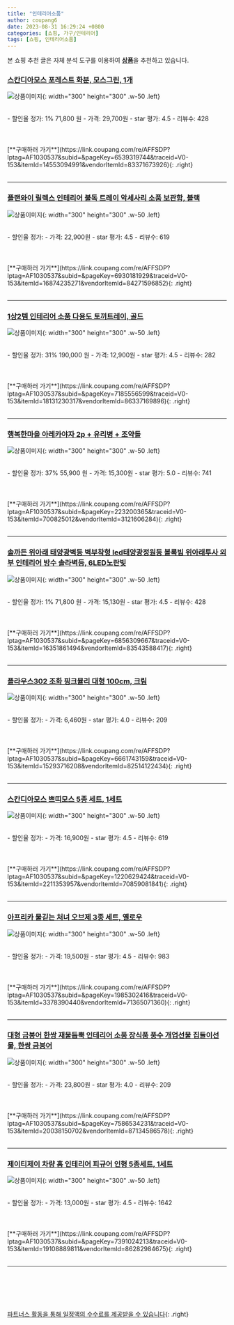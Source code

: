 ```yaml
---
title: "인테리어소품"
author: coupang6
date: 2023-08-31 16:29:24 +0800
categories: [쇼핑, 가구/인테리어]
tags: [쇼핑, 인테리어소품]
---
```


본 쇼핑 추천 글은 자체 분석 도구를 이용하여 [**상품**](https://link.coupang.com/a/bao1ui)을 추천하고 있습니다.

### [스칸디아모스 포레스트 화분, 모스그린, 1개](https://link.coupang.com/re/AFFSDP?lptag=AF1030537&subid=&pageKey=6539319744&traceid=V0-153&itemId=14553094991&vendorItemId=83371673926)

![상품이미지](https://thumbnail10.coupangcdn.com/thumbnails/remote/230x230ex/image/vendor_inventory/30c0/1686c21c1103455a09b5d8eab349dc7038d83bc0df1ffcce098ec146997c.jpg){: width="300" height="300" .w-50 .left}


<br>
- 할인율 정가: 1%  71,800   원
- 가격: 29,700원
- star 평가: 4.5
- 리뷰수: 428
<br>
<br>
<br>
<br>
[**구매하러 가기**](https://link.coupang.com/re/AFFSDP?lptag=AF1030537&subid=&pageKey=6539319744&traceid=V0-153&itemId=14553094991&vendorItemId=83371673926){: .right}
<br>
<br>

---

### [플랜와이 릴렉스 인테리어 불독 트레이 악세사리 소품 보관함, 블랙](https://link.coupang.com/re/AFFSDP?lptag=AF1030537&subid=&pageKey=6930181929&traceid=V0-153&itemId=16874235271&vendorItemId=84271596852)

![상품이미지](https://thumbnail6.coupangcdn.com/thumbnails/remote/230x230ex/image/vendor_inventory/4964/7798f408331169751bf2b5ea2bc8b9b64b0c3560d116d96ee621bae3cbae.jpg){: width="300" height="300" .w-50 .left}


<br>
- 할인율 정가: 
- 가격: 22,900원
- star 평가: 4.5
- 리뷰수: 619
<br>
<br>
<br>
<br>
[**구매하러 가기**](https://link.coupang.com/re/AFFSDP?lptag=AF1030537&subid=&pageKey=6930181929&traceid=V0-153&itemId=16874235271&vendorItemId=84271596852){: .right}
<br>
<br>

---

### [1상2템 인테리어 소품 다용도 토끼트레이, 골드](https://link.coupang.com/re/AFFSDP?lptag=AF1030537&subid=&pageKey=7185556599&traceid=V0-153&itemId=18131230317&vendorItemId=86337169896)

![상품이미지](https://thumbnail6.coupangcdn.com/thumbnails/remote/230x230ex/image/rs_quotation_api/eg1mfmvy/bae1d6a61c614df8822198191ced8be9.jpg){: width="300" height="300" .w-50 .left}


<br>
- 할인율 정가: 31%  190,000   원
- 가격: 12,900원
- star 평가: 4.5
- 리뷰수: 282
<br>
<br>
<br>
<br>
[**구매하러 가기**](https://link.coupang.com/re/AFFSDP?lptag=AF1030537&subid=&pageKey=7185556599&traceid=V0-153&itemId=18131230317&vendorItemId=86337169896){: .right}
<br>
<br>

---

### [행복한마을 아레카야자 2p + 유리병 + 조약돌](https://link.coupang.com/re/AFFSDP?lptag=AF1030537&subid=&pageKey=223200365&traceid=V0-153&itemId=700825012&vendorItemId=3121606284)

![상품이미지](https://thumbnail10.coupangcdn.com/thumbnails/remote/230x230ex/image/product/image/vendoritem/2019/05/17/3121606284/f14ffd9c-0942-48f9-bb61-b7bc6b0353fa.jpg){: width="300" height="300" .w-50 .left}


<br>
- 할인율 정가: 37%  55,900   원
- 가격: 15,300원
- star 평가: 5.0
- 리뷰수: 741
<br>
<br>
<br>
<br>
[**구매하러 가기**](https://link.coupang.com/re/AFFSDP?lptag=AF1030537&subid=&pageKey=223200365&traceid=V0-153&itemId=700825012&vendorItemId=3121606284){: .right}
<br>
<br>

---

### [솔까든 위아래 태양광벽등 벽부착형 led태양광정원등 볼록빔 위아래투사 외부 인테리어 방수 솔라벽등, 6LED노란빛](https://link.coupang.com/re/AFFSDP?lptag=AF1030537&subid=&pageKey=6856309667&traceid=V0-153&itemId=16351861494&vendorItemId=83543588417)

![상품이미지](https://thumbnail9.coupangcdn.com/thumbnails/remote/230x230ex/image/vendor_inventory/c210/8cccd26c018e9c765f00087377133dc15513da20bbd48e7963127c3f885a.jpg){: width="300" height="300" .w-50 .left}


<br>
- 할인율 정가: 1%  71,800   원
- 가격: 15,130원
- star 평가: 4.5
- 리뷰수: 428
<br>
<br>
<br>
<br>
[**구매하러 가기**](https://link.coupang.com/re/AFFSDP?lptag=AF1030537&subid=&pageKey=6856309667&traceid=V0-153&itemId=16351861494&vendorItemId=83543588417){: .right}
<br>
<br>

---

### [플라우스302 조화 핑크뮬리 대형 100cm, 크림](https://link.coupang.com/re/AFFSDP?lptag=AF1030537&subid=&pageKey=6661743159&traceid=V0-153&itemId=15293716208&vendorItemId=82514122434)

![상품이미지](https://thumbnail6.coupangcdn.com/thumbnails/remote/230x230ex/image/rs_quotation_api/lk0r0j15/6e1068eec6294e42867ad4063920a846.jpg){: width="300" height="300" .w-50 .left}


<br>
- 할인율 정가: 
- 가격: 6,460원
- star 평가: 4.0
- 리뷰수: 209
<br>
<br>
<br>
<br>
[**구매하러 가기**](https://link.coupang.com/re/AFFSDP?lptag=AF1030537&subid=&pageKey=6661743159&traceid=V0-153&itemId=15293716208&vendorItemId=82514122434){: .right}
<br>
<br>

---

### [스칸디아모스 쁘띠모스 5종 세트, 1세트](https://link.coupang.com/re/AFFSDP?lptag=AF1030537&subid=&pageKey=1220629424&traceid=V0-153&itemId=2211353957&vendorItemId=70859081841)

![상품이미지](https://thumbnail10.coupangcdn.com/thumbnails/remote/230x230ex/image/retail/images/2020/06/10/14/5/28446ae0-bfd0-4c4c-9759-76cfd924909a.jpg){: width="300" height="300" .w-50 .left}


<br>
- 할인율 정가: 
- 가격: 16,900원
- star 평가: 4.5
- 리뷰수: 619
<br>
<br>
<br>
<br>
[**구매하러 가기**](https://link.coupang.com/re/AFFSDP?lptag=AF1030537&subid=&pageKey=1220629424&traceid=V0-153&itemId=2211353957&vendorItemId=70859081841){: .right}
<br>
<br>

---

### [아프리카 물긷는 처녀 오브제 3종 세트, 옐로우](https://link.coupang.com/re/AFFSDP?lptag=AF1030537&subid=&pageKey=1985302416&traceid=V0-153&itemId=3378390440&vendorItemId=71365071360)

![상품이미지](https://thumbnail9.coupangcdn.com/thumbnails/remote/230x230ex/image/retail/images/2020/08/18/18/3/cd6737de-90aa-47fa-8779-69502544649f.jpg){: width="300" height="300" .w-50 .left}


<br>
- 할인율 정가: 
- 가격: 19,500원
- star 평가: 4.5
- 리뷰수: 983
<br>
<br>
<br>
<br>
[**구매하러 가기**](https://link.coupang.com/re/AFFSDP?lptag=AF1030537&subid=&pageKey=1985302416&traceid=V0-153&itemId=3378390440&vendorItemId=71365071360){: .right}
<br>
<br>

---

### [대형 금붕어 한쌍 재물듬뿍 인테리어 소품 장식품 풍수 개업선물 집들이선물, 한쌍 금붕어](https://link.coupang.com/re/AFFSDP?lptag=AF1030537&subid=&pageKey=7586534231&traceid=V0-153&itemId=20038150702&vendorItemId=87134586578)

![상품이미지](https://thumbnail9.coupangcdn.com/thumbnails/remote/230x230ex/image/vendor_inventory/4747/efcc2fd8ba2f975b13436f8e0e40172bbcb91069f26f15d120dae55d15f5.jpg){: width="300" height="300" .w-50 .left}


<br>
- 할인율 정가: 
- 가격: 23,800원
- star 평가: 4.0
- 리뷰수: 209
<br>
<br>
<br>
<br>
[**구매하러 가기**](https://link.coupang.com/re/AFFSDP?lptag=AF1030537&subid=&pageKey=7586534231&traceid=V0-153&itemId=20038150702&vendorItemId=87134586578){: .right}
<br>
<br>

---

### [제이티제이 차량 홈 인테리어 피규어 인형 5종세트, 1세트](https://link.coupang.com/re/AFFSDP?lptag=AF1030537&subid=&pageKey=7391024213&traceid=V0-153&itemId=19108889811&vendorItemId=86282984675)

![상품이미지](https://thumbnail9.coupangcdn.com/thumbnails/remote/230x230ex/image/vendor_inventory/2f0f/6aa45faa622cb4224e036807165e629c9eab3e2a04a0a02dd862c6bb5779.jpg){: width="300" height="300" .w-50 .left}


<br>
- 할인율 정가: 
- 가격: 13,000원
- star 평가: 4.5
- 리뷰수: 1642
<br>
<br>
<br>
<br>
[**구매하러 가기**](https://link.coupang.com/re/AFFSDP?lptag=AF1030537&subid=&pageKey=7391024213&traceid=V0-153&itemId=19108889811&vendorItemId=86282984675){: .right}
<br>
<br>

---
<br><br><br><br><br> [파트너스 활동을 통해 일정액의 수수료를 제공받을 수 있습니다](https://link.coupang.com/a/bao1ui){: .right}